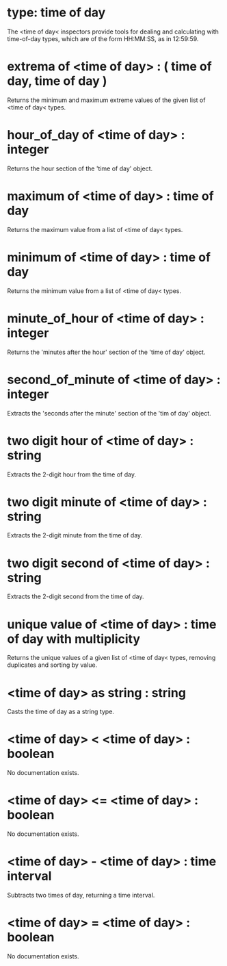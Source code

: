# type: time of day

The &lt;time of day&lt; inspectors provide tools for dealing and calculating with time-of-day types, which are of the form HH:MM:SS, as in 12:59:59.

# extrema of &lt;time of day&gt; : ( time of day, time of day )

Returns the minimum and maximum extreme values of the given list of &lt;time of day&lt; types.

# hour_of_day of &lt;time of day&gt; : integer

Returns the hour section of the &#39;time of day&#39; object.

# maximum of &lt;time of day&gt; : time of day

Returns the maximum value from a list of &lt;time of day&lt; types.

# minimum of &lt;time of day&gt; : time of day

Returns the minimum value from a list of &lt;time of day&lt; types.

# minute_of_hour of &lt;time of day&gt; : integer

Returns the &#39;minutes after the hour&#39; section of the &#39;time of day&#39; object.

# second_of_minute of &lt;time of day&gt; : integer

Extracts the &#39;seconds after the minute&#39; section of the &#39;tim of day&#39; object.

# two digit hour of &lt;time of day&gt; : string

Extracts the 2-digit hour from the time of day.

# two digit minute of &lt;time of day&gt; : string

Extracts the 2-digit minute from the time of day.

# two digit second of &lt;time of day&gt; : string

Extracts the 2-digit second from the time of day.

# unique value of &lt;time of day&gt; : time of day with multiplicity

Returns the unique values of a given list of &lt;time of day&lt; types, removing duplicates and sorting by value.

# &lt;time of day&gt; as string : string

Casts the time of day as a string type.

# &lt;time of day&gt; &lt; &lt;time of day&gt; : boolean

No documentation exists.

# &lt;time of day&gt; &lt;= &lt;time of day&gt; : boolean

No documentation exists.

# &lt;time of day&gt; - &lt;time of day&gt; : time interval

Subtracts two times of day, returning a time interval.

# &lt;time of day&gt; = &lt;time of day&gt; : boolean

No documentation exists.
